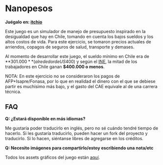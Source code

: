 # Nanopesos

**Juégalo en: [itchio](https://laburatory.itch.io/nanopesos)**

Este juego es un simulador de manejo de presupuesto inspirado en la desigualdad que hay en Chile, tomando en cuenta los bajos sueldos y los altos costos de vida. Para este ejercicio, se tomaron precios actuales de arriendos, copagos de seguros de salud, transporte y demases.

Al momento de desarrollar este juego, el sueldo mínimo en Chile era de **$301.000** (alrededor de US$400) y según el [INE](https://web.archive.org/web/20190914031855/https://www.cnnchile.com/economia/ine-la-mitad-de-los-trabajadores-en-chile-recibe-un-sueldo-igual-o-inferior-a-400-000-al-mes_20190813/), la mitad de los trabajadores en Chile ganan **$400.000 o menos**.

NOTA: En este ejercicio no se consideraron los pagos de AFP+Isapre/Fonasa, por lo que en realidad el dinero con el que se debiese partir es muchísimo más bajo, y el gasto del CAE equivale al de una carrera técnica.

## FAQ

**Q: ¿Estará disponible en más idiomas?**

Me gustaría poder traducirlo en inglés, pero no sé cuándo tendré tiempo de hacerlo. Si les gustaría traducirlo, pueden hacer un fork del proyecto y traducirlo. Si lo hacen, siéntanse libres de agregarse en los créditos.

**Q: Necesito imágenes para compartirlo/estoy escribiendo una nota/etc**

Todos los assets gráficos del juego están [aquí](https://imgur.com/a/YWUbjMR).
